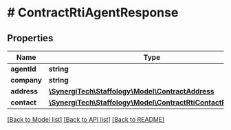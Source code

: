 # # ContractRtiAgentResponse

## Properties

Name | Type | Description | Notes
------------ | ------------- | ------------- | -------------
**agentId** | **string** |  | [optional]
**company** | **string** |  | [optional]
**address** | [**\SynergiTech\Staffology\Model\ContractAddress**](ContractAddress.md) |  | [optional]
**contact** | [**\SynergiTech\Staffology\Model\ContractRtiContactResponse**](ContractRtiContactResponse.md) |  | [optional]

[[Back to Model list]](../../README.md#models) [[Back to API list]](../../README.md#endpoints) [[Back to README]](../../README.md)
